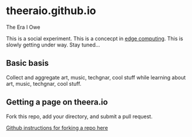 # theeraio.github.io
The Era I Owe

This is a social experiment. This is a concecpt in [edge computing](https://en.wikipedia.org/wiki/Edge_computing). This is slowly getting under way. Stay tuned...

## Basic basis

Collect and aggregate art, music, techgnar, cool stuff while learning about art, music, techgnar, cool stuff.

## Getting a page on theera.io

Fork this repo, add your directory, and submit a pull request.

[Github instructions for forking a repo here](https://help.github.com/articles/fork-a-repo/)